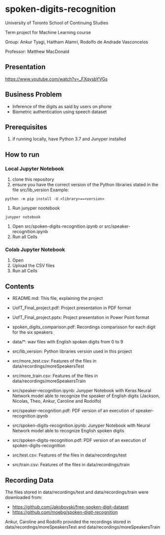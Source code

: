 # spoken-digits-recognition

University of Toronto School of Continuing Studies

Term project for Machine Learning course

Group: Ankur Tyagi, Haitham Alamri, Rodolfo de Andrade Vasconcelos

Professor: Matthew MacDonald

## Presentation
https://www.youtube.com/watch?v=_FXqysbYVGs

## Business Problem
* Inference of the digits as said by users on phone
* Biometric authentication using speech dataset

## Prerequisites
1) if running locally, have Python 3.7 and Junyper installed

## How to run

### Local Jupyter Notebook
1. clone this repository
1. ensure you have the correct version of the Python libraries stated in the file src/lib_version
Example: 
```
python -m pip install -U <library>==<version>
```
1. Run junyper nootebook
```
junyper notebook
```
1. Open src/spoken-digits-recognition.ipynb or src/speaker-recognition.ipynb
1. Run all Cells

### Colab Jupyter Notebook
1. Open
1. Upload the CSV files 
1. Run all Cells

## Contents
* README.md: This file, explaining the project
* UofT_Final_project.pdf: Project presentation in PDF format
* UofT_Final_project.pptx: Project presentation in Power Point format
* spoken_digits_comparison.pdf: Recordings comparisson for each digit for the six speakers

* data/*: wav files with English spoken digits from 0 to 9

* src/lib_version: Python libraries version used in this project
* src/more_test.csv: Features of the files in data/recordings/moreSpeakersTest
* src/more_train.csv: Features of the files in data/recordings/moreSpeakersTrain
* src/speaker-recognition.ipynb: Junyper Notebook with Keras Neural Network model able to recognize the speaker of English digits (Jackson, Nicolas, Theo, Ankur, Caroline and Rodolfo)
* src/speaker-recognition.pdf: PDF version of an execution of speaker-recognition.ipynb
* src/spoken-digits-recognition.ipynb: Junyper Notebook with Neural Network model able to recognize English spoken digits
* src/spoken-digits-recognition.pdf: PDF version of an execution of spoken-digits-recognition
* src/test.csv: Features of the files in data/recordings/test
* src/train.csv: Features of the files in data/recordings/train

## Recording Data
The files stored in data/recordings/test and data/recordings/train were downloaded from: 
* https://github.com/Jakobovski/free-spoken-digit-dataset
* https://github.com/moebg/spoken-digit-recognition

Ankur, Caroline and Rodolfo provided the recordings stored in data/recordings/moreSpeakersTest and data/recordings/moreSpeakersTrain


